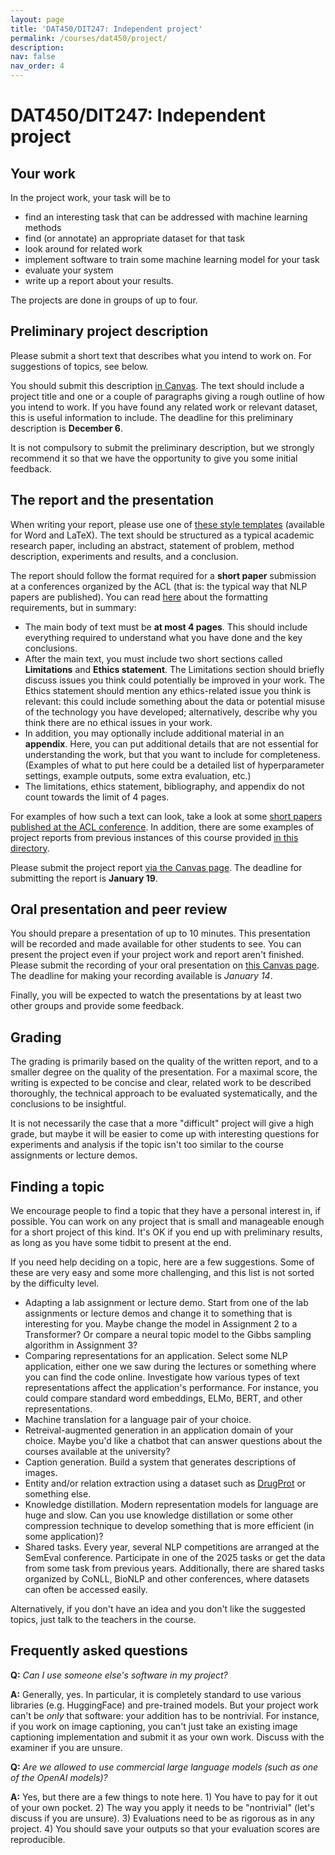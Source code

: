 ```yaml
---
layout: page
title: 'DAT450/DIT247: Independent project'
permalink: /courses/dat450/project/
description:
nav: false
nav_order: 4
---
```


# DAT450/DIT247: Independent project

## Your work

In the project work, your task will be to

- find an interesting task that can be addressed with machine learning methods
- find (or annotate) an appropriate dataset for that task
- look around for related work
- implement software to train some machine learning model for your task
- evaluate your system
- write up a report about your results.

The projects are done in groups of up to four.

## Preliminary project description

Please submit a short text that describes what you intend to work on. For suggestions of topics, see below.

You should submit this description [in Canvas](https://chalmers.instructure.com/courses/31739/assignments/98459). The text should include a project title and one or a couple of paragraphs giving a rough outline of how you intend to work. If you have found any related work or relevant dataset, this is useful information to include. The deadline for this preliminary description is **December 6**.

It is not compulsory to submit the preliminary description, but we strongly recommend it so that we have the opportunity to give you some initial feedback. 

## The report and the presentation

When writing your report, please use one of [these style templates](https://www.cse.chalmers.se/~richajo/dit866/files/cth_course_template.zip) (available for Word and LaTeX). The text should be structured as a typical academic research paper, including an abstract, statement of problem, method description, experiments and results, and a conclusion.

The report should follow the format required for a **short paper** submission at a conferences organized by the ACL (that is: the typical way that NLP papers are published). You can read [here](https://acl-org.github.io/ACLPUB/formatting.html) about the formatting requirements, but in summary:
- The main body of text must be **at most 4 pages**. This should include everything required to understand what you have done and the key conclusions.
- After the main text, you must include two short sections called **Limitations** and **Ethics statement**. The Limitations section should briefly discuss issues you think could potentially be improved in your work. The Ethics statement should mention any ethics-related issue you think is relevant: this could include something about the data or potential misuse of the technology you have developed; alternatively, describe why you think there are no ethical issues in your work.
- In addition, you may optionally include additional material in an **appendix**. Here, you can put additional details that are not essential for understanding the work, but that you want to include for completeness. (Examples of what to put here could be a detailed list of hyperparameter settings, example outputs, some extra evaluation, etc.)
- The limitations, ethics statement, bibliography, and appendix do not count towards the limit of 4 pages.

For examples of how such a text can look, take a look at some [short papers published at the ACL conference](https://aclanthology.org/events/acl-2024/#2024acl-short). In addition, there are some examples of project reports from previous instances of this course provided [in this directory](https://www.cse.chalmers.se/~richajo/dat450/project_examples/).

Please submit the project report [via the Canvas page](https://chalmers.instructure.com/courses/31739/assignments/100314). The deadline for submitting the report is **January 19**.

## Oral presentation and peer review

You should prepare a presentation of up to 10 minutes. This presentation will be recorded and made available for other students to see. You can present the project even if your project work and report aren't finished. Please submit the recording of your oral presentation on [this Canvas page](https://chalmers.instructure.com/courses/31739/assignments/100313). The deadline for making your recording available is *January 14*.

Finally, you will be expected to watch the presentations by at least two other groups and provide some feedback. 

## Grading

The grading is primarily based on the quality of the written report, and to a smaller degree on the quality of the presentation. For a maximal score, the writing is expected to be concise and clear, related work to be described thoroughly, the technical approach to be evaluated systematically, and the conclusions to be insightful.

It is not necessarily the case that a more "difficult" project will give a high grade, but maybe it will be easier to come up with interesting questions for experiments and analysis if the topic isn't too similar to the course assignments or lecture demos. 

## Finding a topic

We encourage people to find a topic that they have a personal interest in, if possible. You can work on any project that is small and manageable enough for a short project of this kind. It's OK if you end up with preliminary results, as long as you have some tidbit to present at the end.

If you need help deciding on a topic, here are a few suggestions. Some of these are very easy and some more challenging, and this list is not sorted by the difficulty level.

- Adapting a lab assignment or lecture demo. Start from one of the lab assignments or lecture demos and change it to something that is interesting for you. Maybe change the model in Assignment 2 to a Transformer? Or compare a neural topic model to the Gibbs sampling algorithm in Assignment 3?
- Comparing representations for an application. Select some NLP application, either one we saw during the lectures or something where you can find the code online. Investigate how various types of text representations affect the application's performance. For instance, you could compare standard word embeddings, ELMo, BERT, and other representations.
- Machine translation for a language pair of your choice.
- Retreival-augmented generation in an application domain of your choice. Maybe you'd like a chatbot that can answer questions about the courses available at the university?
- Caption generation. Build a system that generates descriptions of images.
- Entity and/or relation extraction using a dataset such as [DrugProt](https://zenodo.org/record/5042151) or something else.
- Knowledge distillation. Modern representation models for language are huge and slow. Can you use knowledge distillation or some other compression technique to develop something that is more efficient (in some application)?
- Shared tasks. Every year, several NLP competitions are arranged at the SemEval conference. Participate in one of the 2025 tasks or get the data from some task from previous years. Additionally, there are shared tasks organized by CoNLL, BioNLP and other conferences, where datasets can often be accessed easily. 

Alternatively, if you don't have an idea and you don't like the suggested topics, just talk to the teachers in the course. 

## Frequently asked questions

**Q:** *Can I use someone else's software in my project?*

**A:** Generally, yes. In particular, it is completely standard to use various libraries (e.g. HuggingFace) and pre-trained models. But your project work can't be *only* that software: your addition has to be nontrivial. For instance, if you work on image captioning, you can't just take an existing image captioning implementation and submit it as your own work. Discuss with the examiner if you are unsure.

**Q:** *Are we allowed to use commercial large language models (such as one of the OpenAI models)?*

**A:** Yes, but there are a few things to note here. 1) You have to pay for it out of your own pocket. 2) The way you apply it needs to be "nontrivial" (let's discuss if you are unsure). 3) Evaluations need to be as rigorous as in any project. 4) You should save your outputs so that your evaluation scores are reproducible. 

